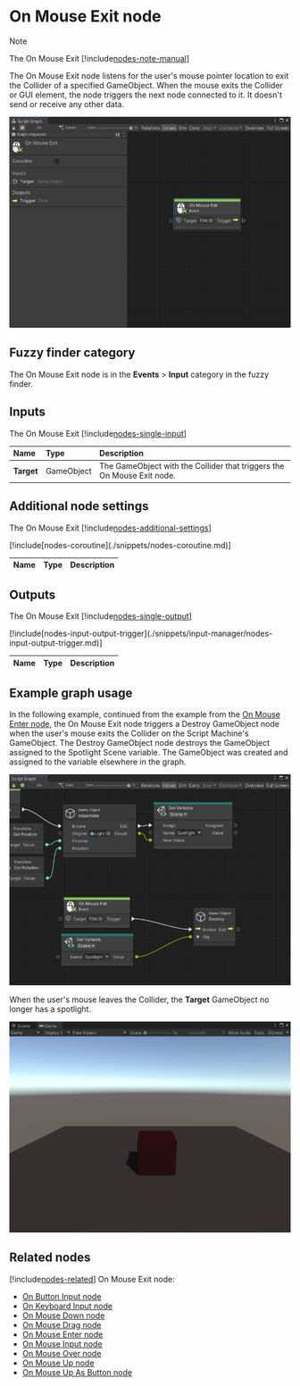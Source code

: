 ﻿# On Mouse Exit node

> [!NOTE]
> The On Mouse Exit [!include[nodes-note-manual](./snippets/input-manager/nodes-note-manual.md)]

The On Mouse Exit node listens for the user's mouse pointer location to exit the Collider of a specified GameObject. When the mouse exits the Collider or GUI element, the node triggers the next node connected to it. It doesn't send or receive any other data. 

![An image of the Graph window. An On Mouse Exit node displays with its details in the Graph Inspector.](images/vs-nodes-events-on-mouse-exit-node.png)

## Fuzzy finder category 

The On Mouse Exit node is in the **Events** &gt; **Input** category in the fuzzy finder.

## Inputs 

The On Mouse Exit [!include[nodes-single-input](./snippets/nodes-single-input.md)] 

| **Name**   | **Type**    | **Description** |
| :------    | :---------- | :-------------  |
| **Target** |  GameObject | The GameObject with the Collider that triggers the On Mouse Exit node.  |

## Additional node settings 

The On Mouse Exit [!include[nodes-additional-settings](./snippets/nodes-additional-settings.md)]

<table>
<thead>
<tr>
<th><strong>Name</strong></th>
<th><strong>Type</strong></th>
<th><strong>Description</strong></th>
</tr>
</thead>
<tbody>
[!include[nodes-coroutine](./snippets/nodes-coroutine.md)]
</tbody>
</table>

## Outputs

The On Mouse Exit [!include[nodes-single-output](./snippets/nodes-single-output.md)] 

<table>
<thead>
<tr>
<th><strong>Name</strong></th>
<th><strong>Type</strong></th>
<th><strong>Description</strong></th>
</tr>
</thead>
<tbody>
[!include[nodes-input-output-trigger](./snippets/input-manager/nodes-input-output-trigger.md)]
</tbody>
</table>

## Example graph usage 

In the following example, continued from the example from the [On Mouse Enter node](vs-nodes-events-on-mouse-enter.md), the On Mouse Exit node triggers a Destroy GameObject node when the user's mouse exits the Collider on the Script Machine's GameObject. The Destroy GameObject node destroys the GameObject assigned to the Spotlight Scene variable. The GameObject was created and assigned to the variable elsewhere in the graph. 

![An image of the Graph window. An On Mouse Exit node's Trigger output port connects to the Invoke input port on a Destroy GameObject node. A Get Variable node sends the value of the Spotlight Scene variable to the Destroy GameObject node to tell it which GameObject to destroy. Above the three nodes, there is part of the example graph from the On Mouse Enter node example, where an Instantiate GameObject node assigns its new GameObject as the value for the Spotlight Scene variable with a Set Variable node.](images/vs-nodes-events-on-mouse-exit-example.png)

When the user's mouse leaves the Collider, the **Target** GameObject no longer has a spotlight.

![An image of the Game view, that displays a simple scene with a plane and a cube GameObject.](images/vs-nodes-events-on-mouse-exit-example-2.png)

## Related nodes 

[!include[nodes-related](./snippets/nodes-related.md)] On Mouse Exit node:

- [On Button Input node](vs-nodes-events-on-button-input.md)
- [On Keyboard Input node](vs-nodes-events-on-keyboard-input.md)
- [On Mouse Down node](vs-nodes-events-on-mouse-down.md)
- [On Mouse Drag node](vs-nodes-events-on-mouse-drag.md)
- [On Mouse Enter node](vs-nodes-events-on-mouse-enter.md)
- [On Mouse Input node](vs-nodes-events-on-mouse-input.md)
- [On Mouse Over node](vs-nodes-events-on-mouse-over.md)
- [On Mouse Up node](vs-nodes-events-on-mouse-up.md)
- [On Mouse Up As Button node](vs-nodes-events-on-mouse-up-button.md)
